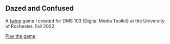 ## Dazed and Confused

A [twine](https://twinery.org/) game I created for DMS 103 (Digital Media Toolkit) at the University of Rochester. Fall 2022.

[Play the game](https://sidnarsipur.github.io/twinegame)
